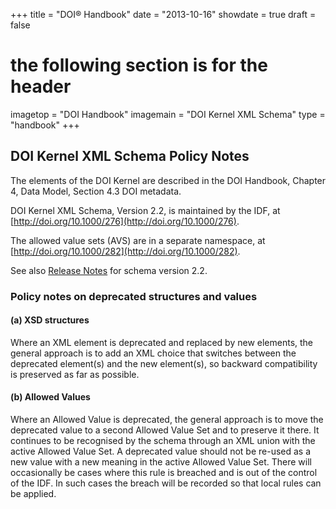 +++
title = "DOI® Handbook"
date = "2013-10-16"
showdate = true
draft = false
# the following section is for the header
imagetop = "DOI Handbook"
imagemain = "DOI Kernel XML Schema"
type = "handbook"
+++

DOI Kernel XML Schema Policy Notes
---------------------
 
The elements of the DOI Kernel are described in the DOI Handbook, Chapter 4, Data Model, Section 4.3 DOI metadata.

DOI Kernel XML Schema, Version 2.2, is maintained by the IDF, at [http://doi.org/10.1000/276](http://doi.org/10.1000/276).

The allowed value sets (AVS) are in a separate namespace, at [http://doi.org/10.1000/282](http://doi.org/10.1000/282).

See also [Release Notes](/the-identifier/resources/handbook/doi_schema_release_notes_2.2/) for schema version 2.2.
 
### Policy notes on deprecated structures and values

#### (a) XSD structures

Where an XML element is deprecated and replaced by new elements, the general approach is to add an XML choice that switches between the deprecated element(s) and the new element(s), so backward compatibility is preserved as far as possible.

#### (b) Allowed Values

Where an Allowed Value is deprecated, the general approach is to move the deprecated value to a second Allowed Value Set and to preserve it there. It continues to be recognised by the schema through an XML union with the active Allowed Value Set. A deprecated value should not be re-used as a new value with a new meaning in the active Allowed Value Set. There will occasionally be cases where this rule is breached and is out of the control of the IDF. In such cases the breach will be recorded so that local rules can be applied.
